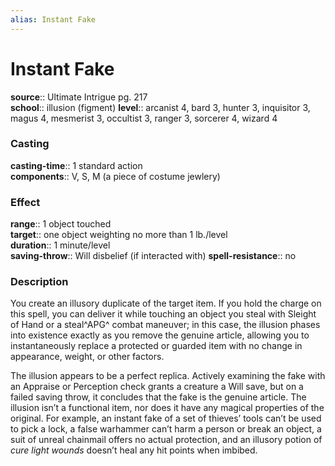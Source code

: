 ```yaml
---
alias: Instant Fake
---
```


# Instant Fake 

**source**:: Ultimate Intrigue pg. 217  
**school**:: illusion (figment)
**level**:: arcanist 4, bard 3, hunter 3, inquisitor 3, magus 4, mesmerist 3, occultist 3, ranger 3, sorcerer 4, wizard 4

### Casting 

**casting-time**:: 1 standard action  
**components**:: V, S, M (a piece of costume jewlery)

### Effect 

**range**:: 1 object touched  
**target**:: one object weighting no more than 1 lb./level  
**duration**:: 1 minute/level  
**saving-throw**:: Will disbelief (if interacted with)
**spell-resistance**:: no

### Description 

You create an illusory duplicate of the target item. If you hold the charge on this spell, you can deliver it while touching an object you steal with Sleight of Hand or a steal^APG^ combat maneuver; in this case, the illusion phases into existence exactly as you remove the genuine article, allowing you to instantaneously replace a protected or guarded item with no change in appearance, weight, or other factors.  
  
The illusion appears to be a perfect replica. Actively examining the fake with an Appraise or Perception check grants a creature a Will save, but on a failed saving throw, it concludes that the fake is the genuine article. The illusion isn’t a functional item, nor does it have any magical properties of the original. For example, an instant fake of a set of thieves’ tools can’t be used to pick a lock, a false warhammer can’t harm a person or break an object, a suit of unreal chainmail offers no actual protection, and an illusory potion of *cure light wounds* doesn’t heal any hit points when imbibed.
